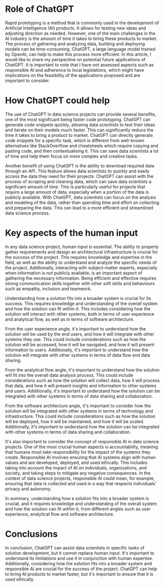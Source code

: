 
# Role of ChatGPT

Rapid prototyping is a method that is commonly used in the development of Artificial Intelligence (AI) products. It allows for testing new ideas and adjusting direction as needed. However, one of the main challenges in the AI industry is the amount of time it takes to bring these products to market. The process of gathering and analyzing data, building and deploying models can be time-consuming. ChatGPT, a large language model trained by OpenAI, can help to make this process more efficient. In this article, I would like to share my perspective on potential future applications of ChatGPT. It is important to note that I have not assessed aspects such as responsible AI and adherence to local legislations, which might have implications on the feasibility of the applications proposed and are important to consider.

# How ChatGPT could help

The use of ChatGPT in data science projects can provide several benefits, one of the most significant being faster code prototyping. ChatGPT can generate code snippets quickly, allowing data scientists to test their ideas and iterate on their models much faster. This can significantly reduce the time it takes to bring a product to market. ChatGPT can directly generate code snippets for a specific task, which is different from well-known alternatives like StackOverflow and cheatsheets which require copying and pasting code, and then contextualising it. This can save data scientists a lot of time and help them focus on more complex and creative tasks.

Another benefit of using ChatGPT is the ability to download required data through an API. This feature allows data scientists to quickly and easily access the data they need for their projects. ChatGPT can assist with the process of scraping and cleaning data, which can save data scientists a significant amount of time. This is particularly useful for projects that require a large amount of data, especially when a portion of the data is publicly available. With ChatGPT, data scientists can focus on the analysis and modeling of the data, rather than spending time and effort on collecting and preparing the data. This can lead to a more efficient and streamlined data science process.

# Key aspects of the human input

In any data science project, human input is essential. The ability to properly gather requirements and design an architectural infrastructure is crucial for the success of the project. This requires knowledge and expertise in the field, as well as the ability to understand and analyze the specific needs of the project. Additionally, interacting with subject-matter experts, especially when information is not publicly available, is an important aspect of gathering the necessary information. Being efficient and effective requires strong communication skills together with other soft skills and behaviours such as empathy, inclusion and teamwork.

Understanding how a solution fits into a broader system is crucial for its success. This requires knowledge and understanding of the overall system and how the solution can fit within it. This includes considering how the solution will interact with other systems, both in terms of user experience and analytical flow, as well as in terms of software architecture.

From the user experience angle, it's important to understand how the solution will be used by the end users, and how it will integrate with other systems they use. This could include considerations such as how the solution will be accessed, how it will be navigated, and how it will present information to users. Additionally, it's important to understand how the solution will integrate with other systems in terms of data flow and data sharing.

From the analytical flow angle, it's important to understand how the solution will fit into the overall data analysis process. This could include considerations such as how the solution will collect data, how it will process that data, and how it will present insights and information to other systems and users. Additionally, it's important to understand how the solution can be integrated with other systems in terms of data sharing and collaboration.

From the software architecture angle, it's important to consider how the solution will be integrated with other systems in terms of technology and infrastructure. This could include considerations such as how the solution will be deployed, how it will be maintained, and how it will be scaled. Additionally, it's important to understand how the solution can be integrated with other systems in terms of data sharing and collaboration.

It's also important to consider the concept of responsible AI in data science projects. One of the most crucial human aspects is accountability, meaning that humans must take responsibility for the impact of the systems they create. Responsible AI involves ensuring that AI systems align with human values and are developed, deployed, and used ethically. This includes taking into account the impact of AI on individuals, organizations, and society, and taking steps to mitigate any negative consequences. In the context of data science projects, responsible AI could mean, for example, ensuring that data is collected and used in a way that respects individuals' privacy and autonomy.

In summary, understanding how a solution fits into a broader system is crucial, and it requires knowledge and understanding of the overall system and how the solution can fit within it, from different angles such as user experience, analytical flow and software architecture.

# Conclusions

In conclusion, ChatGPT can assist data scientists in specific tasks of solution development, but it cannot replace human input. It's important to understand its limitations and use it in conjunction with human expertise. Additionally, considering how the solution fits into a broader system and responsible AI are crucial for the success of the project. ChatGPT can help to bring AI products to market faster, but it's important to ensure that it is used ethically.


